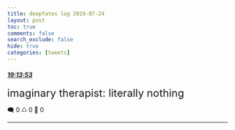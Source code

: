 ```yaml
---
title: deepfates log 2019-07-24
layout: post
toc: true
comments: false
search_exclude: false
hide: true
categories: [tweets]
---
```



#### <a href = "https://twitter.com/deepfates/status/1154198050107035648">*19:13:53*</a>

<font size="5">imaginary therapist: literally nothing</font>



🗨️ 0 ♺ 0 🤍  0   

---
    
            

